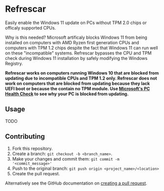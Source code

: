 # Refrescar
Easily enable the Windows 11 update on PCs without TPM 2.0 chips or officaly supported CPUs.

Why is this needed? Microsoft artificaly blocks Windows 11 from being installed on computers with AMD Ryzen first generation CPUs and computers with TPM 1.2 chips  despite the fact that Windows 11 can run well on these "incompatible" systems. Refrescar bypasses the CPU and TPM check during Windows 11 installation by safely modifying the Windows Registry.

**Refrescar works on computers running Windows 10 that are blocked from updating due to incompatible CPUs and TPM 1.2 only. Refrescar does not work on computers that are blocked from updating because they lack UEFI boot or because the contain no TPM module. Use [Microsoft's PC Health Check](https://aka.ms/GetPCHealthCheckApp) to see why your PC is blocked from updating.**
## Usage
TODO
 
## Contributing
1. Fork this repository.
2. Create a branch: `git checkout -b <branch_name>`.
3. Make your changes and commit them: `git commit -m '<commit_message>'`
4. Push to the original branch: `git push origin <project_name>/<location>`
5. Create the pull request.

Alternatively see the GitHub documentation on [creating a pull request](https://help.github.com/en/github/collaborating-with-issues-and-pull-requests/creating-a-pull-request).
